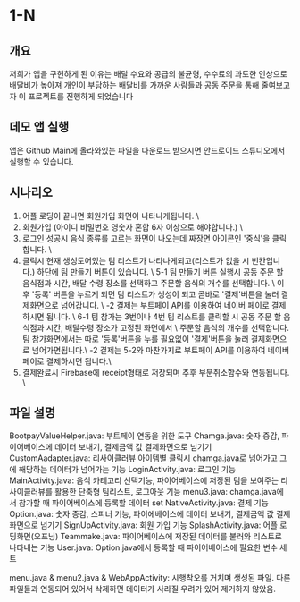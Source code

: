# 1-N
## 개요
저희가 앱을 구현하게 된 이유는 배달 수요와 공급의 불균형, 수수료의 과도한 인상으로 배달비가 높아져
개인이 부담하는 배달비를 가까운 사람들과 공동 주문을 통해 줄여보고자 이 프로젝트를 진행하게 되었습니다

## 데모 앱 실행
앱은 Github Main에 올라와있는 파일을 다운로드 받으시면 안드로이드 스튜디오에서 실행할 수 있습니다.

## 시나리오
1. 어플 로딩이 끝나면 회원가입 화면이 나타나게됩니다. \\
2. 회원가입 (아이디 비밀번호 영숫자 혼합 6자 이상으로 해야합니다.) \\
3. 로그인 성공시 음식 종류를 고르는 화면이 나오는데 짜장면 아이콘인 '중식'을 클릭합니다. \\
4. 클릭시 현재 생성도어있는 팀 리스트가 나타나게되고(리스트가 없을 시 빈칸입니다.) 하단에 팀 만들기 버튼이 있습니다. \\
5-1 팀 만들기 버튼 실행시 공동 주문 할 음식점과 시간, 배달 수령 장소를 선택하고 주문할 음식의 개수를 선택합니다. \\
    이후 '등록' 버튼을 누르게 되면 팀 리스트가 생성이 되고 곧바로 '결제'버튼을 눌러 결제화면으로 넘어갑니다. \\
 -2 결제는 부트페이 API를 이용하여 네이버 페이로 결제하시면 됩니다. \\
6-1 팀 참가는 3번이나 4번 팀 리스트를 클릭할 시 공동 주문 할 음식점과 시간, 배달수령 장소가 고정된 화면에서 \\
    주문할 음식의 개수를 선택합니다. 팀 참가화면에서는 따로 '등록'버튼을 누를 필요없이 '결제'버튼을 눌러 결제화면으로 넘어가면됩니다.\\
 -2 결제는 5-2와 마찬가지로 부트페이 API를 이용하여 네이버 페이로 결제하시면 됩니다.\\
7. 결제완료시 Firebase에 receipt형태로 저장되며 추후 부분취소함수와 연동됩니다. \\

## 파일 설명
BootpayValueHelper.java:
 부트페이 연동을 위한 도구
Chamga.java:
 숫자 증감, 파이어베이스에 데이터 보내기, 결제금액 값 결제화면으로 넘기기
CustomAadapter.java: 
 리사이클러뷰 아이템별 클릭시 chamga.java로 넘어가고 그에 해당하는 데이터가 넘어가는 기능
LoginActivity.java:
 로그인 기능
MainActivity.java: 
 음식 카테고리 선택기능, 파이어베이스에 저장된 팀을 보여주는 리사이클러뷰를 활용한 단축형 팀리스트, 로그아웃 기능
menu3.java: 
 chamga.java에서 참가할 때 파이어베이스에 등록할 데이터 set
NativeActivity.java:
 결제 기능
Option.java: 
 숫자 증감, 스피너 기능, 파이에베이스에 데이터 보내기, 결제금액 값 결제화면으로 넘기기
SignUpActivity.java:
 회원 가입 기능
SplashActivity.java:
 어플 로딩화면(오프닝)
Teammake.java:
 파이어베이스에 저장된 데이터를 불러와 리스트로 나타내는 기능
User.java:
 Option.java에서 등록할 때 파이어베이스에 필요한 변수 세트



menu.java & menu2.java & WebAppActivity: 
 시행착오를 거치며 생성된 파일. 다른 파일들과 연동되어 있어서 삭제하면 데이터가 사라질 우려가 있어 제거하지 않았음.
